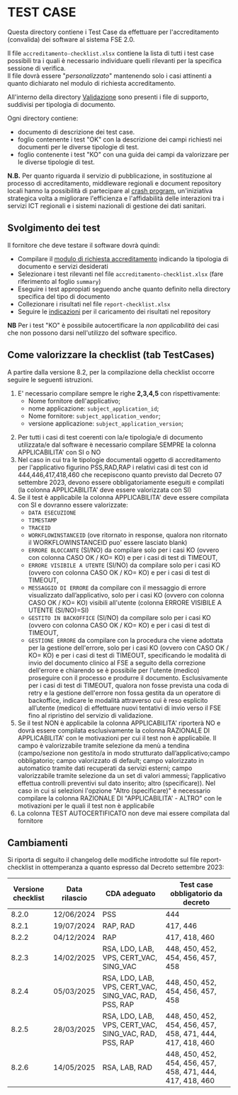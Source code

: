 # TEST CASE

Questa directory contiene i Test Case da effettuare per l'accreditamento (convalida) dei software al sistema FSE 2.0.

Il file `accreditamento-checklist.xlsx` contiene la lista di tutti i test case possibili tra i quali è necessario individuare quelli rilevanti per la specifica sessione di verifica.  
Il file dovrà essere "*personalizzato*" mantenendo solo i casi attinenti a quanto dichiarato nel modulo di richiesta accreditamento.

All'interno della directory [Validazione](Validazione/) sono presenti i file di supporto, suddivisi per tipologia di documento.

Ogni directory contiene:

* documento di descrizione dei test case.
* foglio contenente i test "OK" con la descrizione dei campi richiesti nei documenti per le diverse tipologie di test.
* foglio contenente i test "KO" con una guida dei campi da valorizzare per le diverse tipologie di test.

**N.B.**
Per quanto riguarda il servizio di pubblicazione, in sostituzione al processo di accreditamento, middleware regionali e document repository locali hanno la possibilità di partecipare al [crash program](https://ministero-salute.github.io/it-fse-support/crashprogram/), un'iniziativa strategica volta a migliorare l'efficienza e l'affidabilità delle interazioni tra i servizi ICT regionali e i sistemi nazionali di gestione dei dati sanitari.

## Svolgimento dei test

Il fornitore che deve testare il software dovrà quindi:

* Compilare il [modulo di richiesta accreditamento](https://ec.europa.eu/eusurvey/runner/FSE-2-validazione) indicando la tipologia di documento e servizi desiderati
* Selezionare i test rilevanti nel file `accreditamento-checklist.xlsx` (fare riferimento al foglio `summary`)
* Eseguire i test appropiati seguendo anche quanto definito nella directory specifica del tipo di documento
* Collezionare i risultati nel file `report-checklist.xlsx`
* Seguire le [indicazioni](https://github.com/ministero-salute/it-fse-accreditamento/) per il caricamento dei risultati nel repository

**NB** Per i test "KO" è possibile autocertificare la *non applicabilità* dei casi che non possono darsi nell'utilizzo del software specifico.

## Come valorizzare la checklist (tab TestCases)
A partire dalla versione 8.2, per la compilazione della checklist occorre seguire le seguenti istruzioni. 
1. E' necessario compilare sempre le righe **2,3,4,5** con rispettivamente:
   * Nome fornitore dell'applicativo;
   * nome applicazione: `subject_application_id`;
   * Nome fornitore: `subject_application_vendor`;
   * versione applicazione: `subject_application_version`;

2) Per tutti i casi di test coerenti con la/e tipologia/e di documento utilizzata/e dal software è necessario compilare SEMPRE la colonna APPLICABILITA' con SI o NO
3) Nel caso in cui tra le tipologie documentali oggetto di accreditamento per l'applicativo figurino PSS,RAD,RAP i relativi casi di test con id 444,446,417,418,460 che recepiscono quanto previsto dal Decreto 07 settembre 2023, devono essere obbligatoriamente eseguiti e compilati (la colonna APPLICABILITA' deve essere valorizzata con SI)
4) Se il test è applicabile la colonna APPLICABILITA' deve essere compilata con SI e dovranno essere valorizzate:
   * `DATA ESECUZIONE`
   * `TIMESTAMP`
   * `TRACEID`
   * `WORKFLOWINSTANCEID` (ove ritornato in response, qualora non ritornato il WORKFLOWINSTANCEID puo' essere lasciato blank)
   * `ERRORE BLOCCANTE` (SI/NO) da compilare solo per i casi KO (ovvero con colonna CASO OK / KO= KO) e per i casi di test di TIMEOUT,
   * `ERRORE VISIBILE A UTENTE` (SI/NO) da compilare solo per i casi KO (ovvero con colonna CASO OK / KO= KO) e per i casi di test di TIMEOUT,
   * `MESSAGGIO DI ERRORE` da compilare con il messaggio di errore visualizzato dall’applicativo, solo per i casi KO (ovvero con colonna CASO OK / KO= KO) visibili all'utente (colonna ERRORE VISIBILE A UTENTE (SI/NO)=SI)
   * `GESTITO IN BACKOFFICE` (SI/NO) da compilare solo per i casi KO (ovvero con colonna CASO OK / KO= KO) e per i casi di test di TIMEOUT,
   * `GESTIONE ERRORE` da compilare con la procedura che viene adottata per la gestione dell'errore, solo per i casi KO (ovvero con CASO OK / KO= KO) e per i casi di test di TIMEOUT,  specificando le modalità di invio del documento clinico al FSE a seguito della correzione dell'errore e chiarendo se è possibile per l'utente (medico) proseguire con il processo e produrre il documento. Esclusivamente per i casi di test di TIMEOUT, qualora non fosse prevista una coda di retry e la gestione dell'errore non fossa gestita da un operatore di backoffice, indicare le modalità attraverso cui è reso esplicito all’utente (medico) di effettuare nuovi tentativi di invio verso il FSE fino al ripristino del servizio di validazione.
5) Se il test NON è applicabile la colonna APPLICABILITA' riporterà NO e dovrà essere compilata esclusivamente la colonna RAZIONALE DI APPLICABILITA' con le motivazioni per cui il test non è applicabile. Il campo è valorizzabile tramite selezione da menù a tendina (campo/sezione non gestito/a in modo strutturato dall’applicativo;campo obbligatorio; campo valorizzato di default; campo valorizzato in automatico tramite dati recuperati da servizi esterni; campo valorizzabile tramite selezione da un set di valori ammessi; l’applicativo effettua controlli preventivi sul dato inserito; altro (specificare)). Nel caso in cui si selezioni l'opzione "Altro (specificare)" è necessario compilare la colonna RAZIONALE DI "APPLICABILITA' - ALTRO" con le motivazioni per le quali il test non è applicabile
6) La colonna TEST AUTOCERTIFICATO non deve mai essere compilata dal fornitore


## Cambiamenti

Si riporta di seguito il changelog delle modifiche introdotte sul file report-checklist in ottemperanza a quanto espresso dal Decreto settembre 2023: 

| Versione checklist| Data rilascio      | CDA adeguato                                          | Test case obbligatorio da decreto                           |
|-------------------|------------------- |-------------------------------------------------------|-------------------------------------------------------------|
| 8.2.0		    | 12/06/2024         | PSS                                                   |		444		                               |
| 8.2.1		    | 19/07/2024         | RAP, RAD                                              |         417, 446                                            |
| 8.2.2             | 04/12/2024         | RAP                                                   |         417, 418, 460                                       |
| 8.2.3             | 14/02/2025  	 | RSA, LDO, LAB, VPS, CERT_VAC, SING_VAC                | 448, 450, 452, 454, 456, 457, 458                           |
| 8.2.4             | 05/03/2025  	 | RSA, LDO, LAB, VPS, CERT_VAC, SING_VAC, RAD, PSS, RAP | 448, 450, 452, 454, 456, 457, 458                           |
| 8.2.5             | 28/03/2025  	 | RSA, LDO, LAB, VPS, CERT_VAC, SING_VAC, RAD, PSS, RAP | 448, 450, 452, 454, 456, 457, 458, 471, 444, 417, 418, 460  |
| 8.2.6             | 14/05/2025  	 | RSA, LAB, RAD                                         | 448, 450, 452, 454, 456, 457, 458, 471, 444, 417, 418, 460  |
